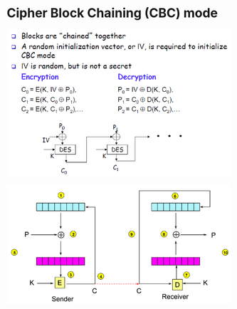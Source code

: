 # Cipher Block Chaining \(CBC\) mode

![](../../.gitbook/assets/image%20%2880%29.png)

![](../../.gitbook/assets/image%20%2860%29.png)

